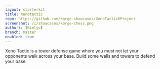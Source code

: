 ```yaml
---
layout: starterkit
title: Xenotactic
repo: https://github.com/korge-showcases/XenoTacticKProject
screenshot: /i/showcases/korge-chess.png
authors: [Kietyo]
branch: master
enabled: true
---
```


Xeno Tactic is a tower defense game where you must not let your opponents walk across your base. Build some walls and towers to defend your base.
